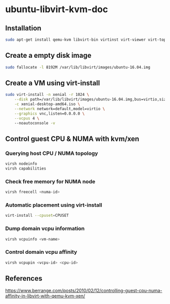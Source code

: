 # ubuntu-libvirt-kvm-doc

## Installation
```bash
sudo apt-get install qemu-kvm libvirt-bin virtinst virt-viewer virt-top
```

## Create a empty disk image
```bash
sudo fallocate -l 8192M /var/lib/libvirt/images/ubuntu-16.04.img
```

## Create a VM using virt-install
```bash
sudo virt-install -n xenial -r 1024 \
    --disk path=/var/lib/libvirt/images/ubuntu-16.04.img,bus=virtio,size=4 \
    -c xenial-desktop-amd64.iso \
    --network network=default,model=virtio \
    --graphics vnc,listen=0.0.0.0 \
    --vcpus 4 \ 
    --noautoconsole -v
```

## Control guest CPU & NUMA with kvm/xen
### Querying host CPU / NUMA topology
```bash
virsh nodeinfo
virsh capabilities
```

### Check free memory for NUMA node
```bash
virsh freecell <numa-id>
```

### Automatic placement using virt-install
```bash
virt-install --cpuset=CPUSET
```

### Dump domain vcpu information
```bash
virsh vcpuinfo <vm-name>
```

### Control domain vcpu affinity
```bash
virsh vcpupin <vcpu-id> <cpu-id>
```

## References
https://www.berrange.com/posts/2010/02/12/controlling-guest-cpu-numa-affinity-in-libvirt-with-qemu-kvm-xen/
